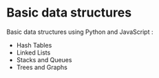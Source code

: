 # Basic data structures

Basic data structures using Python and JavaScript :

- Hash Tables
- Linked Lists
- Stacks and Queues
- Trees and Graphs
